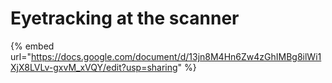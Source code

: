 # Eyetracking at the scanner

{% embed url="https://docs.google.com/document/d/13jn8M4Hn6Zw4zGhIMBg8ilWi1XjX8LVLv-gxvM_xVQY/edit?usp=sharing" %}
